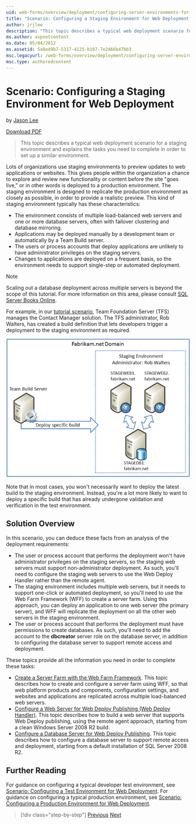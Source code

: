```yaml
---
uid: web-forms/overview/deployment/configuring-server-environments-for-web-deployment/scenario-configuring-a-staging-environment-for-web-deployment
title: "Scenario: Configuring a Staging Environment for Web Deployment | Microsoft Docs"
author: jrjlee
description: "This topic describes a typical web deployment scenario for a staging environment and explains the tasks you need to complete in order to set up a similar env..."
ms.author: aspnetcontent
ms.date: 05/04/2012
ms.assetid: 5a8e49b7-5317-4125-b107-7e2466b47bb3
msc.legacyurl: /web-forms/overview/deployment/configuring-server-environments-for-web-deployment/scenario-configuring-a-staging-environment-for-web-deployment
msc.type: authoredcontent
---
```

Scenario: Configuring a Staging Environment for Web Deployment
====================
by [Jason Lee](https://github.com/jrjlee)

[Download PDF](https://msdnshared.blob.core.windows.net/media/MSDNBlogsFS/prod.evol.blogs.msdn.com/CommunityServer.Blogs.Components.WeblogFiles/00/00/00/63/56/8130.DeployingWebAppsInEnterpriseScenarios.pdf)

> This topic describes a typical web deployment scenario for a staging environment and explains the tasks you need to complete in order to set up a similar environment.


Lots of organizations use staging environments to preview updates to web applications or websites. This gives people within the organization a chance to explore and review new functionality or content before the site "goes live," or in other words is deployed to a production environment. The staging environment is designed to replicate the production environment as closely as possible, in order to provide a realistic preview. This kind of staging environment typically has these characteristics:

- The environment consists of multiple load-balanced web servers and one or more database servers, often with failover clustering and database mirroring.
- Applications may be deployed manually by a development team or automatically by a Team Build server.
- The users or process accounts that deploy applications are unlikely to have administrator privileges on the staging servers.
- Changes to applications are deployed on a frequent basis, so the environment needs to support single-step or automated deployment.

> [!NOTE]
> Scaling out a database deployment across multiple servers is beyond the scope of this tutorial. For more information on this area, please consult [SQL Server Books Online](https://technet.microsoft.com/library/ms130214.aspx).


For example, in our [tutorial scenario](../deploying-web-applications-in-enterprise-scenarios/enterprise-web-deployment-scenario-overview.md), Team Foundation Server (TFS) manages the Contact Manager solution. The TFS administrator, Rob Walters, has created a build definition that lets developers trigger a deployment to the staging environment as required.

![](scenario-configuring-a-staging-environment-for-web-deployment/_static/image1.png)

Note that in most cases, you won't necessarily want to deploy the latest build to the staging environment. Instead, you're a lot more likely to want to deploy a specific build that has already undergone validation and verification in the test environment.

## Solution Overview

In this scenario, you can deduce these facts from an analysis of the deployment requirements:

- The user or process account that performs the deployment won't have administrator privileges on the staging servers, so the staging web servers must support non-administrator deployment. As such, you'll need to configure the staging web servers to use the Web Deploy Handler rather than the remote agent.
- The staging environment includes multiple web servers, but it needs to support one-click or automated deployment, so you'll need to use the Web Farm Framework (WFF) to create a server farm. Using this approach, you can deploy an application to one web server (the primary server), and WFF will replicate the deployment on all the other web servers in the staging environment.
- The user or process account that performs the deployment must have permissions to create databases. As such, you'll need to add the account to the **dbcreator** server role on the database server, in addition to configuring the database server to support remote access and deployment.

These topics provide all the information you need in order to complete these tasks:

- [Create a Server Farm with the Web Farm Framework](creating-a-server-farm-with-the-web-farm-framework.md). This topic describes how to create and configure a server farm using WFF, so that web platform products and components, configuration settings, and websites and applications are replicated across multiple load-balanced web servers.
- [Configure a Web Server for Web Deploy Publishing (Web Deploy Handler)](configuring-a-web-server-for-web-deploy-publishing-web-deploy-handler.md). This topic describes how to build a web server that supports Web Deploy publishing, using the remote agent approach, starting from a clean Windows Server 2008 R2 build.
- [Configure a Database Server for Web Deploy Publishing](configuring-a-database-server-for-web-deploy-publishing.md). This topic describes how to configure a database server to support remote access and deployment, starting from a default installation of SQL Server 2008 R2.

## Further Reading

For guidance on configuring a typical developer test environment, see [Scenario: Configuring a Test Environment for Web Deployment](scenario-configuring-a-test-environment-for-web-deployment.md). For guidance on configuring a typical production environment, see [Scenario: Configuring a Production Environment for Web Deployment](scenario-configuring-a-production-environment-for-web-deployment.md).

> [!div class="step-by-step"]
> [Previous](scenario-configuring-a-test-environment-for-web-deployment.md)
> [Next](scenario-configuring-a-production-environment-for-web-deployment.md)
